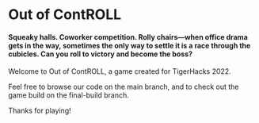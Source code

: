 # Out of ContROLL

#### Squeaky halls. Coworker competition. Rolly chairs—when office drama gets in the way, sometimes the only way to settle it is a race through the cubicles. Can you roll to victory and become the boss?

Welcome to Out of ContROLL, a game created for TigerHacks 2022.

Feel free to browse our code on the main branch, and to check out the game build on the final-build branch.

Thanks for playing!
